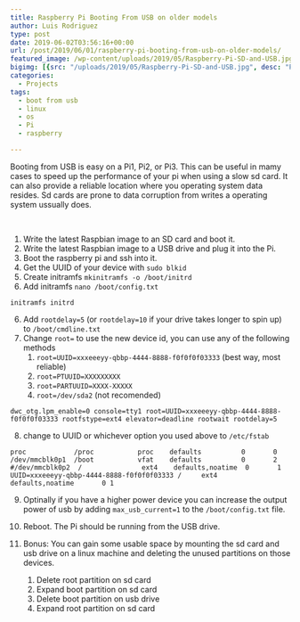 ```yaml
---
title: Raspberry Pi Booting From USB on older models
author: Luis Rodriguez
type: post
date: 2019-06-02T03:56:16+00:00
url: /post/2019/06/01/raspberry-pi-booting-from-usb-on-older-models/
featured_image: /wp-content/uploads/2019/05/Raspberry-Pi-SD-and-USB.jpg
bigimg: [{src: "/uploads/2019/05/Raspberry-Pi-SD-and-USB.jpg", desc: "Pi + USB"}]
categories:
  - Projects
tags:
  - boot from usb
  - linux
  - os
  - Pi
  - raspberry

---
```


Booting from USB is easy on a Pi1, Pi2, or Pi3. This can be useful in mamy cases to speed up the performance of your pi when using a slow sd card. It can also provide a reliable location where you operating system data resides. Sd cards are prone to data corruption from writes a operating system ussually does.

&nbsp;

 1. Write the latest Raspbian image to an SD card and boot it.
 2. Write the latest Raspbian image to a USB drive and plug it into the Pi.
 3. Boot the raspberry pi and ssh into it.
 4. Get the UUID of your device with `sudo blkid`
 5. Create initramfs `mkinitramfs -o /boot/initrd`
 6. Add initramfs `nano /boot/config.txt`
   
```
initramfs initrd
```
 6. Add `rootdelay=5` (or `rootdelay=10` if your drive takes longer to spin up) to `/boot/cmdline.txt`
 7. Change `root=` to use the new device id, you can use any of the following methods
    1. `root=UUID=xxxeeeyy-qbbp-4444-8888-f0f0f0f03333` (best way, most reliable)
    2. `root=PTUUID=XXXXXXXXX`
    3. `root=PARTUUID=XXXX-XXXXX`
    4. `root=/dev/sda2` (not recomended)

```
dwc_otg.lpm_enable=0 console=tty1 root=UUID=xxxeeeyy-qbbp-4444-8888-f0f0f0f03333 rootfstype=ext4 elevator=deadline rootwait rootdelay=5
```

 8. change to UUID or whichever option you used above to `/etc/fstab`

```
proc            /proc           proc    defaults          0       0
/dev/mmcblk0p1  /boot           vfat    defaults          0       2
#/dev/mmcblk0p2  /               ext4    defaults,noatime  0       1
UUID=xxxeeeyy-qbbp-4444-8888-f0f0f0f03333 /     ext4    defaults,noatime       0 1
```

 9. Optinally if you have a higher power device you can increase the output power of usb by adding `max_usb_current=1` to the `/boot/config.txt` file.

 10. Reboot. The Pi should be running from the USB drive.

 11. Bonus: You can gain some usable space by mounting the sd card and usb drive on a linux machine and deleting the unused partitions on those devices.
     1.  Delete root partition on sd card
     2.  Expand boot partition on sd card
     3.  Delete boot partition on usb drive
     4.  Expand root partition on sd card